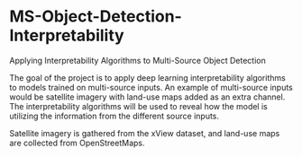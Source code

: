 # MS-Object-Detection-Interpretability
Applying Interpretability Algorithms to Multi-Source Object Detection

The goal of the project is to apply deep learning interpretability algorithms to models trained on multi-source inputs. An example of multi-source inputs would be satellite imagery with land-use maps added as an extra channel. The interpretability algorithms will be used to reveal how the model is utilizing the information from the different source inputs.

Satellite imagery is gathered from the xView dataset, and land-use maps are collected from OpenStreetMaps.
